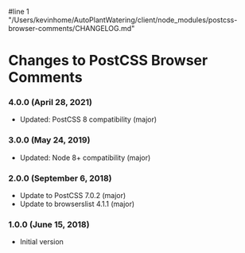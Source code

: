 #line 1 "/Users/kevinhome/AutoPlantWatering/client/node_modules/postcss-browser-comments/CHANGELOG.md"
# Changes to PostCSS Browser Comments

### 4.0.0 (April 28, 2021)

- Updated: PostCSS 8 compatibility (major)

### 3.0.0 (May 24, 2019)

- Updated: Node 8+ compatibility (major)

### 2.0.0 (September 6, 2018)

- Update to PostCSS 7.0.2 (major)
- Update to browserslist 4.1.1 (major)

### 1.0.0 (June 15, 2018)

- Initial version
